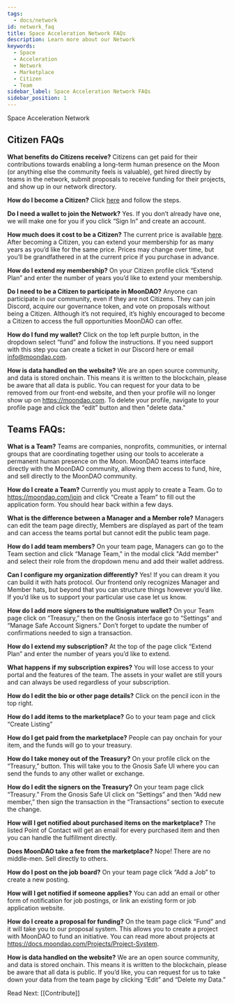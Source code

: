 ```yaml
---
tags:
  - docs/network
id: network_faq
title: Space Acceleration Network FAQs
description: Learn more about our Network
keywords:
  - Space
  - Acceleration
  - Network
  - Marketplace
  - Citizen
  - Team
sidebar_label: Space Acceleration Network FAQs
sidebar_position: 1
---
```


Space Acceleration Network

## Citizen FAQs

**What benefits do Citizens receive?**
Citizens can get paid for their contributions towards enabling a long-term human presence on the Moon (or anything else the community feels is valuable), get hired directly by teams in the network, submit proposals to receive funding for their projects, and show up in our network directory.

**How do I become a Citizen?**
Click [here](https://moondao.com/join) and follow the steps.

**Do I need a wallet to join the Network?**
Yes. If you don’t already have one, we will make one for you if you click “Sign In” and create an account.

**How much does it cost to be a Citizen?**
The current price is available [here](https://moondao.com/join). After becoming a Citizen, you can extend your membership for as many years as you’d like for the same price. Prices may change over time, but you’ll be grandfathered in at the current price if you purchase in advance.

**How do I extend my membership?**
On your Citizen profile click “Extend Plan” and enter the number of years you’d like to extend your membership.

**Do I need to be a Citizen to participate in MoonDAO?**
Anyone can participate in our community, even if they are not Citizens. They can join Discord, acquire our governance token, and vote on proposals without being a Citizen. Although it’s not required, it’s highly encouraged to become a Citizen to access the full opportunities MoonDAO can offer.

**How do I fund my wallet?**
Click on the top left purple button, in the dropdown select “fund” and follow the instructions. If you need support with this step you can create a ticket in our Discord here or email info@moondao.com.

**How is data handled on the website?**
We are an open source community, and data is stored onchain. This means it is written to the blockchain, please be aware that all data is public. You can request for your data to be removed from our front-end website, and then your profile will no longer show up on https://moondao.com. To delete your profile, navigate to your profile page and click the “edit” button and then "delete data."




## Teams FAQs:


**What is a Team?**
Teams are companies, nonprofits, communities, or internal groups that are coordinating together using our tools to accelerate a permanent human presence on the Moon. MoonDAO teams interface directly with the MoonDAO community, allowing them access to fund, hire, and sell directly to the MoonDAO community.

**How do I create a Team?**
Currently you must apply to create a Team. Go to https://moondao.com/join and click “Create a Team” to fill out the application form. You should hear back within a few days.

**What is the difference between a Manager and a Member role?**
Managers can edit the team page directly, Members are displayed as part of the team and can access the teams portal but cannot edit the public team page.

**How do I add team members?**
On your team page, Managers can go to the Team section and click “Manage Team," in the modal click "Add member" and select their role from the dropdown menu and add their wallet address.

**Can I configure my organization differently?**
Yes! If you can dream it you can build it with hats protocol. Our frontend only recognizes Manager and Member hats, but beyond that you can structure things however you’d like. If you’d like us to support your particular use case let us know.

**How do I add more signers to the multisignature wallet?**
On your Team page click on “Treasury,” then on the Gnosis interface go to “Settings” and “Manage Safe Account Signers.” Don’t forget to update the number of confirmations needed to sign a transaction.

**How do I extend my subscription?**
At the top of the page click “Extend Plan” and enter the number of years you’d like to extend.

**What happens if my subscription expires?**
You will lose access to your portal and the features of the team. The assets in your wallet are still yours and can always be used regardless of your subscription.

**How do I edit the bio or other page details?**
Click on the pencil icon in the top right.

**How do I add items to the marketplace?**
Go to your team page and click “Create Listing” 

**How do I get paid from the marketplace?**
People can pay onchain for your item, and the funds will go to your treasury.

**How do I take money out of the Treasury?**
On your profile click on the “Treasury,” button. This will take you to the Gnosis Safe UI where you can send the funds to any other wallet or exchange.

**How do I edit the signers on the Treasury?**
On your team page click “Treasury.” From the Gnosis Safe UI click on “Settings” and then “Add new member,” then sign the transaction in the “Transactions” section to execute the change.

**How will I get notified about purchased items on the marketplace?**
The listed Point of Contact will get an email for every purchased item and then you can handle the fulfillment directly.

**Does MoonDAO take a fee from the marketplace?**
Nope! There are no middle-men. Sell directly to others.

**How do I post on the job board?**
On your team page click “Add a Job” to create a new posting.

**How will I get notified if someone applies?**
You can add an email or other form of notification for job postings, or link an existing form or job application website.

**How do I create a proposal for funding?**
On the team page click “Fund” and it will take you to our proposal system. This allows you to create a project with MoonDAO to fund an initiative. You can read more about projects at https://docs.moondao.com/Projects/Project-System.

**How is data handled on the website?**
We are an open source community, and data is stored onchain. This means it is written to the blockchain, please be aware that all data is public. If you’d like, you can request for us to take down your data from the team page by clicking “Edit” and “Delete my Data.”


Read Next: [[Contribute]]
